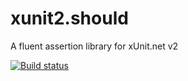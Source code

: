 # xunit2.should
A fluent assertion library for xUnit.net v2

[![Build status](https://ci.appveyor.com/api/projects/status/github/ralbu/xunit2.should?svg=true)](https://ci.appveyor.com/projects/status/ralbu/xunit2-should)
